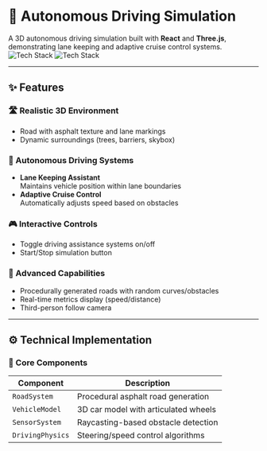 # 🚗 Autonomous Driving Simulation

A 3D autonomous driving simulation built with **React** and **Three.js**, demonstrating lane keeping and adaptive cruise control systems.  
![Tech Stack](https://img.shields.io/badge/-React-%2361DAFB) ![Tech Stack](https://img.shields.io/badge/-Three.js-%23000000)

---

## ✨ Features

### 🛣️ Realistic 3D Environment
- Road with asphalt texture and lane markings
- Dynamic surroundings (trees, barriers, skybox)

### 🤖 Autonomous Driving Systems
- **Lane Keeping Assistant**  
  Maintains vehicle position within lane boundaries
- **Adaptive Cruise Control**  
  Automatically adjusts speed based on obstacles

### 🎮 Interactive Controls
- Toggle driving assistance systems on/off
- Start/Stop simulation button

### 🌟 Advanced Capabilities
- Procedurally generated roads with random curves/obstacles
- Real-time metrics display (speed/distance)
- Third-person follow camera

---

## ⚙️ Technical Implementation

### 🧩 Core Components
| Component | Description |
|-----------|-------------|
| `RoadSystem` | Procedural asphalt road generation |
| `VehicleModel` | 3D car model with articulated wheels |
| `SensorSystem` | Raycasting-based obstacle detection |
| `DrivingPhysics` | Steering/speed control algorithms |